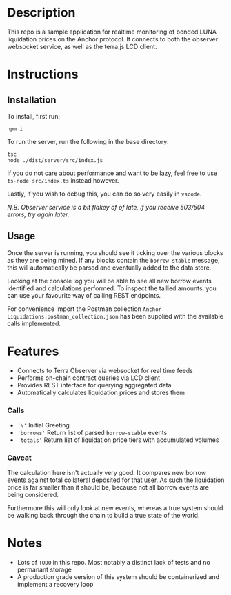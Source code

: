 # Description
This repo is a sample application for realtime monitoring of bonded LUNA liquidation prices on the Anchor protocol.
It connects to both the observer websocket service, as well as the terra.js LCD client.

# Instructions
## Installation
To install, first run:
```
npm i
```
To run the server, run the following in the base directory:
```
tsc
node ./dist/server/src/index.js
```
If you do not care about performance and want to be lazy, feel free to use `ts-node src/index.ts` instead however.

Lastly, if you wish to debug this, you can do so very easily in `vscode`.

*N.B. Observer service is a bit flakey of of late, if you receive 503/504 errors, try again later.*

## Usage
Once the server is running, you should see it ticking over the various blocks as they are being mined.
If any blocks contain the `borrow-stable` message, this will automatically be parsed and eventually added to the data store.

Looking at the console log you will be able to see all new borrow events identified and calculations performed. 
To inspect the tallied amounts, you can use your favourite way of calling REST endpoints. 

For convenience import the Postman collection `Anchor Liquidations.postman_collection.json` has been supplied with the available calls implemented.

# Features
* Connects to Terra Observer via websocket for real time feeds
* Performs on-chain contract queries via LCD client
* Provides REST interface for querying aggregated data
* Automatically calculates liquidation prices and stores them

### Calls
* `'\'` Initial Greeting
* `'borrows'` Return list of parsed `borrow-stable` events
* `'totals'` Return list of liquidation price tiers with accumulated volumes


### Caveat
The calculation here isn't actually very good. It compares new borrow events against total collateral deposited for that user.
As such the liquidation price is far smaller than it should be, because not all borrow events are being considered.

Furthermore this will only look at new events, whereas a true system should be walking back through the chain to build a true state of the world.

# Notes
* Lots of `TODO` in this repo. Most notably a distinct lack of tests and no permanant storage
* A production grade version of this system should be containerized and implement a recovery loop
